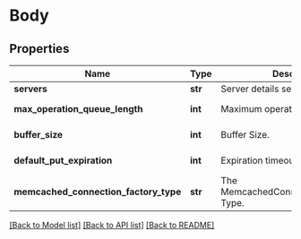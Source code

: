 # Body

## Properties
Name | Type | Description | Notes
------------ | ------------- | ------------- | -------------
**servers** | **str** | Server details separated by spaces. | 
**max_operation_queue_length** | **int** | Maximum operation Queue Length. | [default to 99999999]
**buffer_size** | **int** | Buffer Size. | [default to 32768]
**default_put_expiration** | **int** | Expiration timeout value. | [default to 60]
**memcached_connection_factory_type** | **str** | The MemcachedConnectionFactoryType Type. | 

[[Back to Model list]](../README.md#documentation-for-models) [[Back to API list]](../README.md#documentation-for-api-endpoints) [[Back to README]](../README.md)

